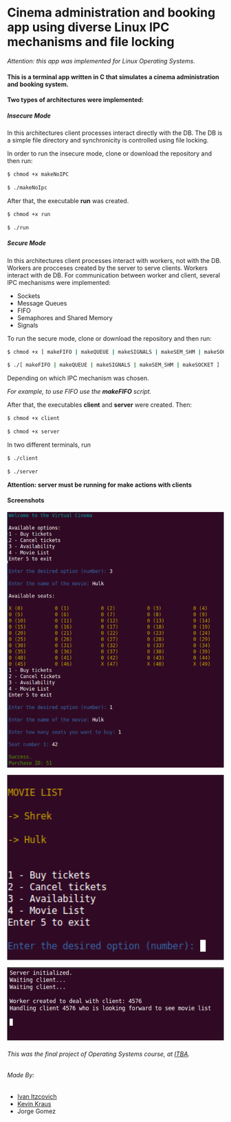 Cinema administration and booking app using diverse Linux IPC mechanisms and file locking
==============================

*Attention: this app was implemented for Linux Operating Systems.*

#### This is a terminal app written in C that simulates a cinema administration and booking system. 

#### Two types of architectures were implemented:

##### Insecure Mode
In this architectures client processes interact directly with the DB. The DB is a simple file directory and synchronicity is controlled using file locking.

In order to run the insecure mode, clone or download the repository and then run: 
```bash
$ chmod +x makeNoIPC
```
```bash
$ ./makeNoIpc
```
After that, the executable **run** was created.
```bash
$ chmod +x run
```
```bash
$ ./run
```


##### Secure Mode
In this architectures client processes interact with workers, not with the DB. Workers are procceses created by the server to serve clients. Workers interact with de DB. For communication between worker and client, several IPC mechanisms were implemented:
* Sockets
* Message Queues
* FIFO
* Semaphores and Shared Memory
* Signals

To run the secure mode, clone or download the repository and then run:
```bash
$ chmod +x [ makeFIFO | makeQUEUE | makeSIGNALS | makeSEM_SHM | makeSOCKET ]
```
```bash
$ ./[ makeFIFO | makeQUEUE | makeSIGNALS | makeSEM_SHM | makeSOCKET ]
```
Depending on which IPC mechanism was chosen.

*For example, to use FIFO use the **makeFIFO** script.*


After that, the executables **client** and **server** were created. Then:
```bash
$ chmod +x client
```
```bash
$ chmod +x server
```
In two different terminals, run
```bash
$ ./client
```
```bash
$ ./server
```
**Attention: server must be running for make actions with clients**
#### Screenshots

![Screenshots](https://raw.githubusercontent.com/iitzco/CinemaIPC/master/img/demo.png)

![Screenshots](https://raw.githubusercontent.com/iitzco/CinemaIPC/master/img/list.png)

![Screemshots](https://raw.githubusercontent.com/iitzco/CinemaIPC/master/img/server_monitor.png)


###### This was the final project of Operating Systems course, at [ITBA](http://itba.edu.ar/).

###### Made By:
* [Ivan Itzcovich](https://github.com/iitzco)
* [Kevin Kraus](https://github.com/kevinkraus92)
* Jorge Gomez
